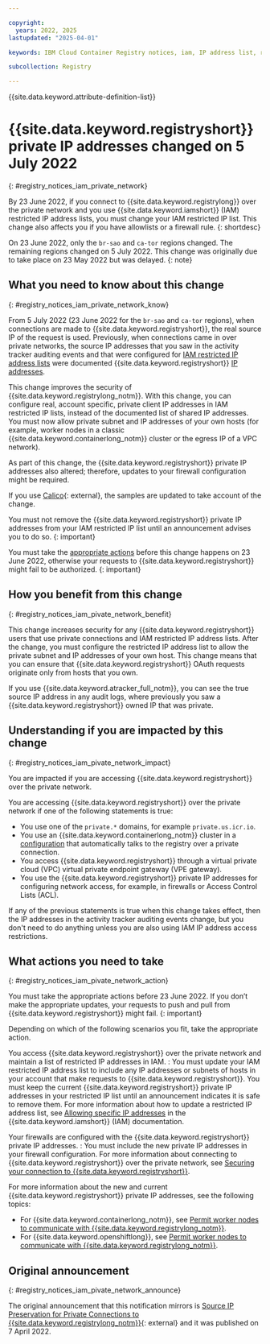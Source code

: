 ```yaml
---

copyright:
  years: 2022, 2025
lastupdated: "2025-04-01"

keywords: IBM Cloud Container Registry notices, iam, IP address list, restricted IP address, change, private network, actions

subcollection: Registry

---
```


{{site.data.keyword.attribute-definition-list}}

# {{site.data.keyword.registryshort}} private IP addresses changed on 5 July 2022
{: #registry_notices_iam_private_network}

By 23 June 2022, if you connect to {{site.data.keyword.registrylong}} over the private network and you use {{site.data.keyword.iamshort}} (IAM) restricted IP address lists, you must change your IAM restricted IP list. This change also affects you if you have allowlists or a firewall rule.
{: shortdesc}

On 23 June 2022, only the `br-sao` and `ca-tor` regions changed. The remaining regions changed on 5 July 2022. This change was originally due to take place on 23 May 2022 but was delayed.
{: note}

## What you need to know about this change
{: #registry_notices_iam_private_network_know}

From 5 July 2022 (23 June 2022 for the `br-sao` and `ca-tor` regions), when connections are made to {{site.data.keyword.registryshort}}, the real source IP of the request is used. Previously, when connections came in over private networks, the source IP addresses that you saw in the activity tracker auditing events and that were configured for [IAM restricted IP address lists](/docs/account?topic=account-ips) were documented {{site.data.keyword.registryshort}} [IP addresses](/docs/containers?topic=containers-firewall#firewall_private_container_registry).

This change improves the security of {{site.data.keyword.registrylong_notm}}. With this change, you can configure real, account specific, private client IP addresses in IAM restricted IP lists, instead of the documented list of shared IP addresses. You must now allow private subnet and IP addresses of your own hosts (for example, worker nodes in a classic {{site.data.keyword.containerlong_notm}} cluster or the egress IP of a VPC network).

As part of this change, the {{site.data.keyword.registryshort}} private IP addresses also altered; therefore, updates to your firewall configuration might be required.

If you use [Calico](https://www.tigera.io/project-calico/){: external}, the samples are updated to take account of the change.

You must not remove the {{site.data.keyword.registryshort}} private IP addresses from your IAM restricted IP list until an announcement advises you to do so.
{: important}

You must take the [appropriate actions](#registry_notices_iam_pivate_network_action) before this change happens on 23 June 2022, otherwise your requests to {{site.data.keyword.registryshort}} might fail to be authorized.
{: important}

## How you benefit from this change
{: #registry_notices_iam_pivate_network_benefit}

This change increases security for any {{site.data.keyword.registryshort}} users that use private connections and IAM restricted IP address lists. After the change, you must configure the restricted IP address list to allow the private subnet and IP addresses of your own host. This change means that you can ensure that {{site.data.keyword.registryshort}} OAuth requests originate only from hosts that you own.

If you use {{site.data.keyword.atracker_full_notm}}, you can see the true source IP address in any audit logs, where previously you saw a {{site.data.keyword.registryshort}} owned IP that was private.

## Understanding if you are impacted by this change
{: #registry_notices_iam_pivate_network_impact}

You are impacted if you are accessing {{site.data.keyword.registryshort}} over the private network.

You are accessing {{site.data.keyword.registryshort}} over the private network if one of the following statements is true:

- You use one of the `private.*` domains, for example `private.us.icr.io`.
- You use an {{site.data.keyword.containerlong_notm}} cluster in a [configuration](/docs/containers?topic=containers-registry#cluster_registry_auth_private) that automatically talks to the registry over a private connection.
- You access {{site.data.keyword.registryshort}} through a virtual private cloud (VPC) virtual private endpoint gateway (VPE gateway).
- You use the {{site.data.keyword.registryshort}} private IP addresses for configuring network access, for example, in firewalls or Access Control Lists (ACL).

If any of the previous statements is true when this change takes effect, then the IP addresses in the activity tracker auditing events change, but you don't need to do anything unless you are also using IAM IP address access restrictions.

## What actions you need to take
{: #registry_notices_iam_pivate_network_action}

You must take the appropriate actions before 23 June 2022. If you don’t make the appropriate updates, your requests to push and pull from {{site.data.keyword.registryshort}} might fail.
{: important}

Depending on which of the following scenarios you fit, take the appropriate action.

You access {{site.data.keyword.registryshort}} over the private network and maintain a list of restricted IP addresses in IAM.
:   You must update your IAM restricted IP address list to include any IP addresses or subnets of hosts in your account that make requests to {{site.data.keyword.registryshort}}. You must keep the current {{site.data.keyword.registryshort}} private IP addresses in your restricted IP list until an announcement indicates it is safe to remove them. For more information about how to update a restricted IP address list, see [Allowing specific IP addresses](/docs/account?topic=account-ips) in the {{site.data.keyword.iamshort}} (IAM) documentation.

Your firewalls are configured with the {{site.data.keyword.registryshort}} private IP addresses.
:   You must include the new private IP addresses in your firewall configuration. For more information about connecting to {{site.data.keyword.registryshort}} over the private network, see [Securing your connection to {{site.data.keyword.registryshort}}](/docs/Registry?topic=Registry-registry_private).

For more information about the new and current {{site.data.keyword.registryshort}} private IP addresses, see the following topics:

- For {{site.data.keyword.containerlong_notm}}, see [Permit worker nodes to communicate with {{site.data.keyword.registrylong_notm}}](/docs/containers?topic=containers-firewall#firewall_private_container_registry).
- For {{site.data.keyword.openshiftlong}}, see [Permit worker nodes to communicate with {{site.data.keyword.registrylong_notm}}](/docs/openshift?topic=openshift-firewall#firewall_private_container_registry).

## Original announcement
{: #registry_notices_iam_pivate_network_announce}

The original announcement that this notification mirrors is [Source IP Preservation for Private Connections to {{site.data.keyword.registrylong_notm}}](https://www.ibm.com/blog/announcement/source-ip-preservation-for-private-connections-to-ibm-cloud-container-registry/){: external} and it was published on 7 April 2022.
